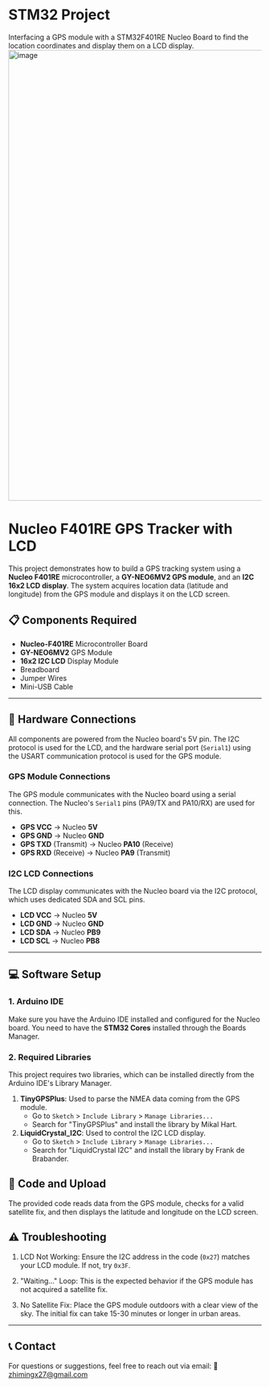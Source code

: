 # STM32 Project
Interfacing a GPS module with a STM32F401RE Nucleo Board to find the location coordinates and display them on a LCD display.
<img width="1492" height="896" alt="image" src="https://github.com/user-attachments/assets/55a7534f-6fb8-44dc-8208-31119bf6af13" />


# Nucleo F401RE GPS Tracker with LCD

This project demonstrates how to build a GPS tracking system using a **Nucleo F401RE** microcontroller, a **GY-NEO6MV2 GPS module**, and an **I2C 16x2 LCD display**. The system acquires location data (latitude and longitude) from the GPS module and displays it on the LCD screen.



## 📋 Components Required

* **Nucleo-F401RE** Microcontroller Board
* **GY-NEO6MV2** GPS Module
* **16x2 I2C LCD** Display Module
* Breadboard
* Jumper Wires
* Mini-USB Cable

***

## 🔌 Hardware Connections

All components are powered from the Nucleo board's 5V pin. The I2C protocol is used for the LCD, and the hardware serial port (`Serial1`) using the USART communication protocol is used for the GPS module.

### GPS Module Connections

The GPS module communicates with the Nucleo board using a serial connection. The Nucleo's `Serial1` pins (PA9/TX and PA10/RX) are used for this.

* **GPS VCC** → Nucleo **5V**
* **GPS GND** → Nucleo **GND**
* **GPS TXD** (Transmit) → Nucleo **PA10** (Receive)
* **GPS RXD** (Receive) → Nucleo **PA9** (Transmit)

### I2C LCD Connections

The LCD display communicates with the Nucleo board via the I2C protocol, which uses dedicated SDA and SCL pins.

* **LCD VCC** → Nucleo **5V**
* **LCD GND** → Nucleo **GND**
* **LCD SDA** → Nucleo **PB9**
* **LCD SCL** → Nucleo **PB8**

***

## 💻 Software Setup

### 1. Arduino IDE

Make sure you have the Arduino IDE installed and configured for the Nucleo board. You need to have the **STM32 Cores** installed through the Boards Manager.

### 2. Required Libraries

This project requires two libraries, which can be installed directly from the Arduino IDE's Library Manager.

1.  **TinyGPSPlus**: Used to parse the NMEA data coming from the GPS module.
    * Go to `Sketch` > `Include Library` > `Manage Libraries...`
    * Search for "TinyGPSPlus" and install the library by Mikal Hart.
2.  **LiquidCrystal_I2C**: Used to control the I2C LCD display.
    * Go to `Sketch` > `Include Library` > `Manage Libraries...`
    * Search for "LiquidCrystal I2C" and install the library by Frank de Brabander.

## 🚀 Code and Upload

The provided code reads data from the GPS module, checks for a valid satellite fix, and then displays the latitude and longitude on the LCD screen.

## ⚠️ Troubleshooting

1. LCD Not Working: Ensure the I2C address in the code (``0x27``) matches your LCD module. If not, try ``0x3F``.

2. "Waiting..." Loop: This is the expected behavior if the GPS module has not acquired a satellite fix.

3. No Satellite Fix: Place the GPS module outdoors with a clear view of the sky. The initial fix can take 15-30 minutes or longer in urban areas.

***

## 📞 Contact

For questions or suggestions, feel free to reach out via email:
📧 zhimingx27@gmail.com
